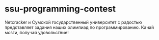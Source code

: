# ssu-programming-contest

Netcracker и Сумской государственный университет с радостью представляет задания наших олимпиад по программированию. Качай мозги, получай удовольствие!
